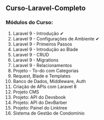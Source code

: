 ## Curso-Laravel-Completo

### Módulos do Curso:
1. Laravel 9 - Introdução ✔
2. Laravel 9 - Configurações de Ambiente ✔
3. Laravel 9 - Primeiros Passos
4. Laravel 9 - Introdução ao Blade
5. Laravel 9 - CRUD
6. Laravel 9 - Migrations
7. Laravel 9 - Relacionamentos
8. Projeto - To-do com Categorias
9. Request, Blade e Templates
10. Banco de Dados, Middleware, Auth
11. Criação de APIs com Laravel 8
12. Projeto CMS
13. Projeto: API do Devsbook
14. Projeto: API do DevBarber
15. Projeto: Painel do Linktree
16. Sistema de Gestão de Condomínio
